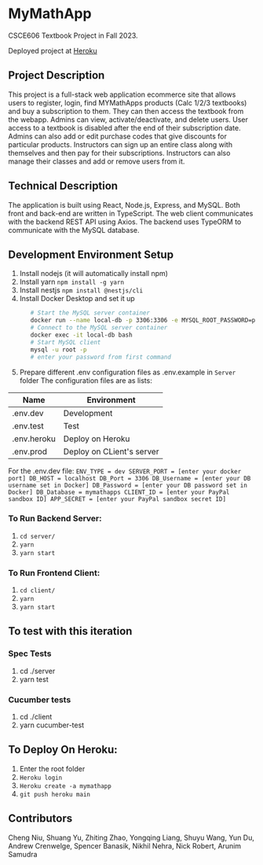# MyMathApp

CSCE606 Textbook Project in Fall 2023.

Deployed project at [Heroku](https://my-math-apps-online-textbook-63eb858df6f6.herokuapp.com/)

## Project Description
This project is a full-stack web application ecommerce site that allows users to register, login, find MYMathApps products (Calc 1/2/3 textbooks) and buy a subscription to them. They can then access the textbook from the webapp. Admins can view, activate/deactivate, and delete users. User access to a textbook is disabled after the end of their subscription date. Admins can also add or edit purchase codes that give discounts for particular products. Instructors can sign up an entire class along with themselves and then pay for their subscriptions. Instructors can also manage their classes and add or remove users from it.

## Technical Description
The application is built using React, Node.js, Express, and MySQL. Both front and back-end are written in TypeScript. The web client communicates with the backend REST API using Axios. The backend uses TypeORM to communicate with the MySQL database.



## Development Environment Setup
1. Install nodejs (it will automatically install npm)
2. Install yarn
   `npm install -g yarn`
3. Install nestjs
   `npm install @nestjs/cli`
4. Install Docker Desktop and set it up
   ```bash
      # Start the MySQL server container
      docker run --name local-db -p 3306:3306 -e MYSQL_ROOT_PASSWORD=password -d mysql:8.0
      # Connect to the MySQL server container
      docker exec -it local-db bash
      # Start MySQL client
      mysql -u root -p
      # enter your password from first command
      ```
5. Prepare different .env configuration files as .env.example in `Server` folder
  The configuration files are as lists:

  | Name        | Environment               |
  | ----------- | ------------------------- |
  | .env.dev    | Development               |
  | .env.test   | Test                      |
  | .env.heroku | Deploy on Heroku          |
  | .env.prod   | Deploy on CLient's server |

   For the .env.dev file:
     ```
      ENV_TYPE = dev
      SERVER_PORT = [enter your docker port]
      DB_HOST = localhost
      DB_Port = 3306
      DB_Username = [enter your DB username set in Docker]
      DB_Password = [enter your DB password set in Docker]
      DB_Database = mymathapps
      CLIENT_ID = [enter your PayPal sandbox ID]
      APP_SECRET = [enter your PayPal sandbox secret ID]
     ```

### To Run Backend Server:
1. `cd server/`
2. `yarn`
3. `yarn start`

### To Run Frontend Client:
1. `cd client/`
2. `yarn`
3. `yarn start`


## To test with this iteration

### Spec Tests
1. cd ./server
2. yarn test

### Cucumber tests
1. cd ./client
2. yarn cucumber-test

## To Deploy On Heroku:
1. Enter the root folder
2. `Heroku login`
3. `Heroku create -a mymathapp`
4. `git push heroku main`

## Contributors
Cheng Niu, Shuang Yu, Zhiting Zhao, Yongqing Liang, Shuyu Wang, Yun Du, Andrew Crenwelge, Spencer Banasik, Nikhil Nehra, Nick Robert, Arunim Samudra
